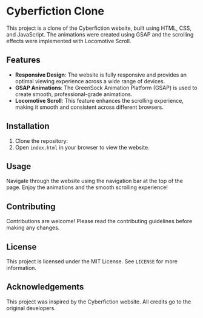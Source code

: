 # Cyberfiction Clone

This project is a clone of the Cyberfiction website, built using HTML, CSS, and JavaScript. The animations were created using GSAP and the scrolling effects were implemented with Locomotive Scroll.

## Features

- **Responsive Design**: The website is fully responsive and provides an optimal viewing experience across a wide range of devices.
- **GSAP Animations**: The GreenSock Animation Platform (GSAP) is used to create smooth, professional-grade animations.
- **Locomotive Scroll**: This feature enhances the scrolling experience, making it smooth and consistent across different browsers.

## Installation

1. Clone the repository:
2. Open `index.html` in your browser to view the website.

## Usage

Navigate through the website using the navigation bar at the top of the page. Enjoy the animations and the smooth scrolling experience!

## Contributing

Contributions are welcome! Please read the contributing guidelines before making any changes.

## License

This project is licensed under the MIT License. See `LICENSE` for more information.

## Acknowledgements

This project was inspired by the Cyberfiction website. All credits go to the original developers.
